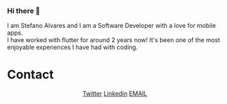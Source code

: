 ### Hi there 👋

I am Stefano Alvares and I am a Software Developer with a love for mobile apps.<br>
I have worked with flutter for around 2 years now! It's been one of the most enjoyable experiences I have had with coding.

# Contact
<p align="center">
  <a href="https://twitter.com/stefalvares">Twitter</a>
  <a href="https://www.linkedin.com/in/stefanoalvares">Linkedin</a>
  <a href="mailto:steff.alvares@gmail.com">EMAIL</a>
</p>
</br>

<!--
**stef0296/stef0296** is a ✨ _special_ ✨ repository because its `README.md` (this file) appears on your GitHub profile.

Here are some ideas to get you started:

- 🔭 I’m currently working on ...
- 🌱 I’m currently learning ...
- 👯 I’m looking to collaborate on ...
- 🤔 I’m looking for help with ...
- 💬 Ask me about ...
- 📫 How to reach me: ...
- 😄 Pronouns: ...
- ⚡ Fun fact: ...
-->
